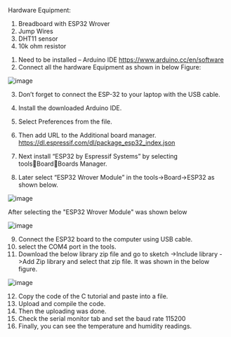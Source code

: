 Hardware Equipment:
1. Breadboard with ESP32 Wrover
2. Jump Wires
3. DHT11 sensor
4. 10k ohm resistor
1) Need to be installed – Arduino IDE
	https://www.arduino.cc/en/software
2) Connect all the hardware Equipment as shown in below Figure:

![image](https://user-images.githubusercontent.com/112636651/193222411-da018370-38ce-43bb-bb4e-da407828564d.png)

3) Don’t forget to connect the ESP-32 to your laptop with the USB cable.
4) Install the downloaded Arduino IDE.
5) Select Preferences from the file.
6) Then add URL to the Additional board manager.
	https://dl.espressif.com/dl/package_esp32_index.json
7) Next install “ESP32 by Espressif Systems” by selecting toolsBoardBoards Manager.

8) Later select “ESP32 Wrover Module” in the tools->Board->ESP32 as shown below.

![image](https://user-images.githubusercontent.com/112636651/193222496-a21c2ee1-a886-46df-b3a2-a7d4e36a4a11.png)

After selecting the "ESP32 Wrover Module" was shown below

![image](https://user-images.githubusercontent.com/112636651/193222663-51682f8c-3fe0-41f8-b246-21a326266fcc.png)

9) Connect the ESP32 board to the computer using USB cable.
10) select the COM4 port in the tools.
11) Download the below library zip file and go to sketch ->Include library ->Add Zip library and select that zip file. It was shown in the below figure.

![image](https://user-images.githubusercontent.com/112636651/193222739-7616400e-e1df-4c4d-a002-5c9f3e10e222.png)

12) Copy the code of the C tutorial and paste into a file.
13) Upload and compile the code.
14) Then the uploading was done.
15) Check the serial monitor tab and set the baud rate 115200
16) Finally, you can see the temperature and humidity readings.
